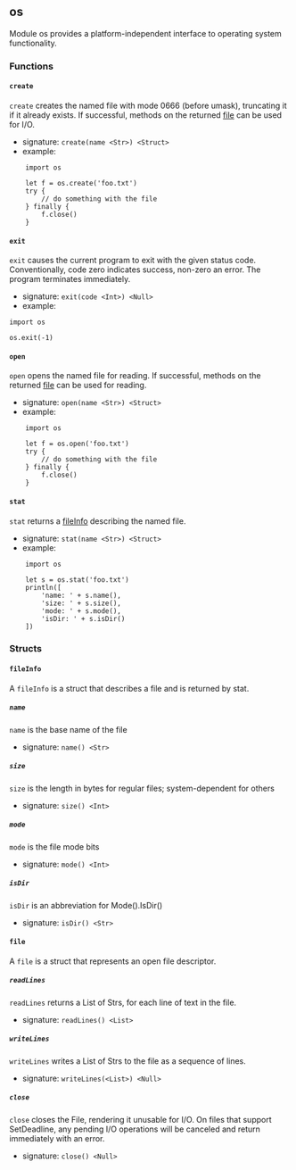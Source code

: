 
## os

Module os provides a platform-independent interface to operating system functionality.


### Functions

#### `create`

`create` creates the named file with mode 0666 (before umask), truncating it if
it already exists. If successful, methods on the returned [file](#file)
can be used for I/O.

* signature: `create(name <Str>) <Struct>`
* example:

```
    import os

    let f = os.create('foo.txt')
    try {
        // do something with the file
    } finally {
        f.close()
    }
```

#### `exit`

`exit` causes the current program to exit with the given status code. Conventionally,
code zero indicates success, non-zero an error. The program terminates immediately.

* signature: `exit(code <Int>) <Null>`
* example:

```
import os

os.exit(-1)
```

#### `open`

`open` opens the named file for reading. If successful, methods on the
returned [file](#file) can be used for reading.

* signature: `open(name <Str>) <Struct>`
* example:

```
    import os

    let f = os.open('foo.txt')
    try {
        // do something with the file
    } finally {
        f.close()
    }
```

#### `stat`

`stat` returns a [fileInfo](#fileinfo) describing the named file.

* signature: `stat(name <Str>) <Struct>`
* example:

```
    import os

    let s = os.stat('foo.txt')
    println([
        'name: ' + s.name(),
        'size: ' + s.size(),
        'mode: ' + s.mode(),
        'isDir: ' + s.isDir()
    ])
```


### Structs

#### `fileInfo`

A `fileInfo` is a struct that describes a file and is returned by stat.

##### `name`
`name` is the base name of the file
* signature: `name() <Str>`
##### `size`
`size` is the length in bytes for regular files; system-dependent for others
* signature: `size() <Int>`
##### `mode`
`mode` is the file mode bits
* signature: `mode() <Int>`
##### `isDir`
`isDir` is an abbreviation for Mode().IsDir()
* signature: `isDir() <Str>`
#### `file`

A `file` is a struct that represents an open file descriptor.

##### `readLines`
`readLines` returns a List of Strs, for each line of text in the file.
* signature: `readLines() <List>`
##### `writeLines`
`writeLines` writes a List of Strs to the file as a sequence of lines.
* signature: `writeLines(<List>) <Null>`
##### `close`
`close` closes the File, rendering it unusable for I/O. On files that support
SetDeadline, any pending I/O operations will be canceled and return immediately
with an error.
* signature: `close() <Null>`
